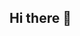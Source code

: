 ## Hi there 👋

<!--
**0O000/0O000** is a ✨ _special_ ✨ repository because its `README.md` (this file) appears on your GitHub profile.

Here are some ideas to get you started:

- 🔭 I’m currently working on ...
- 🌱 I’m currently learning ...
- 👯 I’m looking to collaborate on ...
- 🤔 I’m looking for help with ...
- 💬 Ask me about ...
- 📫 How to reach me: ...
- 😄 Pronouns: ...
- ⚡ Fun fact: ...
### Languages
![0O000's languages](https://github-readme-stats.vercel.app/api/top-langs/?username=0O000&layout=compact)

### GitHub stats
![0O000's GitHub stats](https://github-readme-stats.vercel.app/api?username=0O000&show_icons=true&theme=radical)
-->
